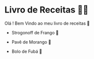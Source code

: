 # Livro de Receitas :man_cook:

Olá ! Bem Vindo ao meu livro de receitas :cookie:

- Strogonoff de Frango :chicken:
- Pavê de Morango :strawberry:

- Bolo de Fubá  :cake:

   